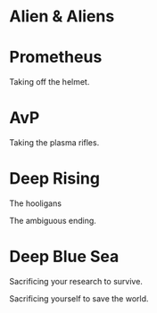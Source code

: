 # Alien & Aliens

# Prometheus

Taking off the helmet.


# AvP

Taking the plasma rifles.


# Deep Rising

The hooligans

The ambiguous ending.


# Deep Blue Sea

Sacrificing your research to survive.

Sacrificing yourself to save the world.
